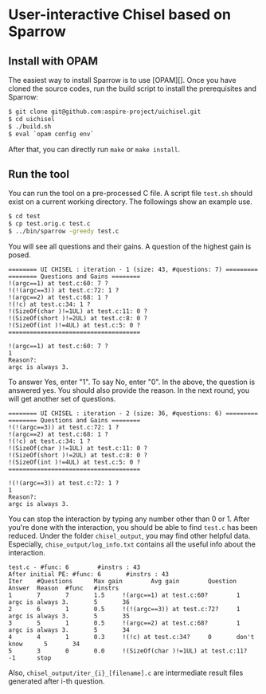 # User-interactive Chisel based on Sparrow

## Install with OPAM
The easiest way to install Sparrow is to use [OPAM][].
Once you have cloned the source codes, run the build script to install the prerequisites and Sparrow:
```sh
$ git clone git@github.com:aspire-project/uichisel.git
$ cd uichisel
$ ./build.sh
$ eval `opam config env`
```
After that, you can directly run ```make``` or ```make install```.

## Run the tool
You can run the tool on a pre-processed C file. A script file ```test.sh``` should exist on a current working directory.
The followings show an example use.  
```sh
$ cd test
$ cp test.orig.c test.c 
$ ../bin/sparrow -greedy test.c 
```
You will see all questions and their gains. A question of the highest gain is posed.
```
======== UI CHISEL : iteration - 1 (size: 43, #questions: 7) =========
======== Questions and Gains ========
!(argc==1) at test.c:60: 7 ?
!(!(argc==3)) at test.c:72: 1 ?
!(argc==2) at test.c:68: 1 ?
!(!c) at test.c:34: 1 ?
!(SizeOf(char )!=1UL) at test.c:11: 0 ?
!(SizeOf(short )!=2UL) at test.c:8: 0 ?
!(SizeOf(int )!=4UL) at test.c:5: 0 ?
=====================================

!(argc==1) at test.c:60: 7 ?
1
Reason?:
argc is always 3.
```
To answer Yes, enter "1". To say No, enter "0". 
In the above, the question is answered yes. You should also provide the reason. 
In the next round, you will get another set of questions. 
```
======== UI CHISEL : iteration - 2 (size: 36, #questions: 6) =========
======== Questions and Gains ========
!(!(argc==3)) at test.c:72: 1 ?
!(argc==2) at test.c:68: 1 ?
!(!c) at test.c:34: 1 ?
!(SizeOf(char )!=1UL) at test.c:11: 0 ?
!(SizeOf(short )!=2UL) at test.c:8: 0 ?
!(SizeOf(int )!=4UL) at test.c:5: 0 ?
=====================================

!(!(argc==3)) at test.c:72: 1 ?
1
Reason?:
argc is always 3.
``` 
You can stop the interaction by typing any number other than 0 or 1.
After you're done with the interaction, you should be able to find ```test.c``` has been reduced.
Under the folder ```chisel_output```, you may find other helpful data. 
Especially, ```chise_output/log_info.txt``` contains all the useful info about the interaction. 
```
test.c - #func: 6        #instrs : 43
After initial PE: #func: 6       #instrs : 43
Iter    #Questions      Max gain        Avg gain        Question        Answer  Reason  #func   #instrs
1       7       7       1.5     !(argc==1) at test.c:60?        1       argc is always 3.       5       36
2       6       1       0.5     !(!(argc==3)) at test.c:72?     1       argc is always 3.       5       35
3       5       1       0.5     !(argc==2) at test.c:68?        1       argc is always 3.       5       34
4       4       1       0.3     !(!c) at test.c:34?     0       don't know      5       34
5       3       0       0.0     !(SizeOf(char )!=1UL) at test.c:11?     -1      stop
``` 
Also, ```chisel_output/iter_{i}_[filename].c``` are intermediate result files generated after i-th question.
